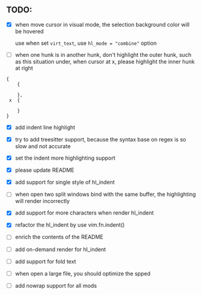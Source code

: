 ## TODO:

- [x] when move cursor in visual mode, the selection background color will be hovered

  use when set `virt_text`, use `hl_mode = "combine"` option

- [ ] when one hunk is in another hunk, don't highlight the outer hunk, such as this situation under, when cursor at x, please highlight the inner hunk at right

```
{
    {

    },
 x  {

    }
}
```

- [x] add indent line highlight

- [x] try to add treesitter support, because the syntax base on regex is so slow and not accurate

- [x] set the indent more highlighting support

- [x] please update README

- [x] add support for single style of hl_indent

- [ ] when open two split windows bind with the same buffer, the highlighting will render incorrectly

- [x] add support for more characters when render hl_indent

- [x] refactor the hl_indent by use vim.fn.indent()

- [ ] enrich the contents of the README

- [ ] add on-demand render for hl_indent

- [ ] add support for fold text

- [ ] when open a large file, you should optimize the spped

- [ ] add nowrap support for all mods

